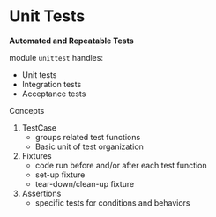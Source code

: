 # Unit Tests
**Automated and Repeatable Tests**  

module `unittest` handles:  
- Unit tests
- Integration tests
- Acceptance tests

Concepts
1. TestCase
    - groups related test functions
    - Basic unit of test organization
1. Fixtures
    - code run before and/or after each test function
    - set-up fixture
    - tear-down/clean-up fixture
1. Assertions
    - specific tests for conditions and behaviors

